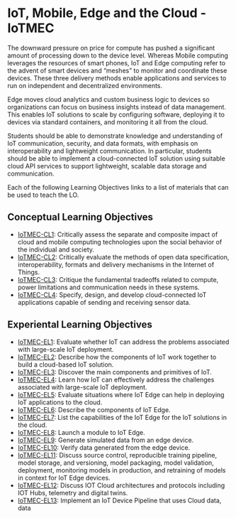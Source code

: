 # IoT, Mobile, Edge and the Cloud - IoTMEC

The downward pressure on price for compute has pushed a significant amount of processing down to the device level. Whereas
Mobile computing leverages the resources of smart phones, IoT and
Edge computing refer to the advent of smart devices and “meshes” to monitor and coordinate these devices. These three delivery methods enable applications and services to run on independent and
decentralized environments.

Edge moves cloud analytics and custom business logic to devices so organizations can focus on business insights instead of
data management. This enables IoT solutions to scale by configuring software, deploying it to devices via standard containers, and
monitoring it all from the cloud.

Students should be able to demonstrate knowledge and understanding of IoT communication, security, and data formats, with
emphasis on interoperability and lightweight communication. In
particular, students should be able to implement a cloud-connected
IoT solution using suitable cloud API services to support lightweight, scalable data storage and communication.

Each of the following Learning Objectives links to a list of materials that can be used to teach the LO.

## Conceptual Learning Objectives

* [IoTMEC-CL1](LOs/IoTMEC-CL1.md):  	Critically assess the separate and composite impact of cloud and mobile computing technologies upon the social behavior of the individual and society.	 
* [IoTMEC-CL2](LOs/IoTMEC-CL2.md):  	Critically evaluate the methods of open data specification, interoperability, formats and delivery mechanisms in the Internet of Things.	 
* [IoTMEC-CL3](LOs/IoTMEC-CL3.md):  	Critique the fundamental tradeoffs related to compute, power limitations and communication needs in these systems.	 
* [IoTMEC-CL4](LOs/IoTMEC-CL4.md):  	Specify, design, and develop cloud-connected IoT applications capable of sending and receiving sensor data.	 

## Experiental Learning Objectives

* [IoTMEC-EL1](LOs/IoTMEC-EL1.md):  	Evaluate whether IoT can address the problems associated with large-scale IoT deployment.	 
* [IoTMEC-EL2](LOs/IoTMEC-EL2.md):  	Describe how the components of IoT work together to build a cloud-based IoT solution.	 
* [IoTMEC-EL3](LOs/IoTMEC-EL3.md):  	Discover the main components and primitives of IoT.	 
* [IoTMEC-EL4](LOs/IoTMEC-EL4.md):  	Learn how  IoT can effectively address the challenges associated with large-scale IoT deployment.	 
* [IoTMEC-EL5](LOs/IoTMEC-EL5.md):  	Evaluate situations where IoT Edge can help in deploying IoT applications to the cloud.	 
* [IoTMEC-EL6](LOs/IoTMEC-EL6.md):  	Describe the components of IoT Edge.	 
* [IoTMEC-EL7](LOs/IoTMEC-EL7.md):  	List the capabilities of the IoT Edge for the IoT solutions in the cloud.	 
* [IoTMEC-EL8](LOs/IoTMEC-EL8.md):  	Launch a module to IoT Edge.	 
* [IoTMEC-EL9](LOs/IoTMEC-EL9.md):  	Generate simulated data from an edge device.	 
* [IoTMEC-EL10](LOs/IoTMEC-EL10.md):  	Verify data generated from the edge device.	 
* [IoTMEC-EL11](LOs/IoTMEC-EL11.md):  	Discuss source control, reproducible training pipeline, model storage, and versioning, model packaging, model validation, deployment, monitoring models in production, and retraining of models in context for IoT Edge devices.	 
* [IoTMEC-EL12](LOs/IoTMEC-EL12.md):  	Discuss IOT Cloud architectures and protocols including IOT Hubs, telemetry and digital twins.	 
* [IoTMEC-EL13](LOs/IoTMEC-EL13.md):  	Implement an IoT Device Pipeline that uses Cloud data, data 

